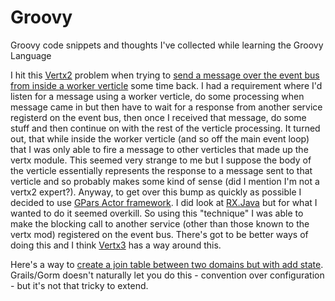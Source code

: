 # Groovy
Groovy code snippets and thoughts I've collected while learning the Groovy Language

I hit this [Vertx2](http://vertx.io/vertx2/docs.html) problem when trying to [send a message over the event bus from inside a worker verticle](using.actor.inside.vertx2.worker.verticle) some time back. I had a requirement where I'd listen for a message using a worker verticle, do some processing when message came in but then have to wait for a response from another service registerd on the event bus, then once I received that message, do some stuff and then continue on with the rest of the verticle processing. It turned out, that while inside the worker verticle (and so off the main event loop) that I was only able to fire a message to other verticles that made up the vertx module. This seemed very strange to me but I suppose the body of the verticle essentially represents the response to a message sent to that verticle and so probably makes some kind of sense (did I mention I'm not a vertx2 expert?). Anyway, to get over this bump as quickly as possible I decided to use [GPars Actor framework](http://www.gpars.org/webapp/guide/index.html#_user_guide_to_actors). I did look at [RX.Java](https://github.com/ReactiveX/RxJava) but for what I wanted to do it seemed overkill. So using this "technique" I was able to make the blocking call to another service (other than those known to the vertx mod) registered on the event bus. There's got to be better ways of doing this and I think [Vertx3](http://vertx.io) has a way around this.

Here's a way to [create a join table between two domains but with add state](has.many.join.table.name). Grails/Gorm doesn't naturally let you do this - convention over configuration - but it's not that tricky to extend.
